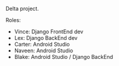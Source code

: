Delta project.

Roles:
- Vince: Django FrontEnd dev
- Lex: Django BackEnd dev
- Carter: Android Studio
- Naveen: Android Studio
- Blake: Android Studio / Django BackEnd
